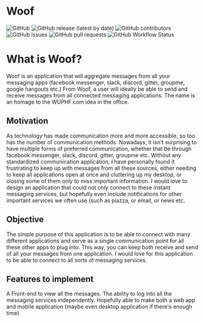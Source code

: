 # Woof
![GitHub](https://img.shields.io/github/license/16lim21/Woof)
![GitHub release (latest by date)](https://img.shields.io/github/v/release/16lim21/Woof)
![GitHub contributors](https://img.shields.io/github/contributors/16lim21/Woof)
![GitHub issues](https://img.shields.io/github/issues-raw/16lim21/Woof)
![GitHub pull requests](https://img.shields.io/github/issues-pr-raw/16lim21/Woof)
![GitHub Workflow Status](https://img.shields.io/github/workflow/status/16lim21/Woof/Django%20CI)

# What is Woof?
Woof is an application that will aggregate messages from all your messaging apps (facebook messenger, slack, discord, gitter, groupme, google hangouts etc.) From Woof, a user will ideally be able to send and receive messages from all connected messaging applications. The name is an homage to the WUPHF.com idea in the office. 

## Motivation
As technology has made communication more and more accessible, so too has the number of communication methods. Nowadays, it isn't surprising to have multiple forms of preferred communication, whether that be through facebook messenger, slack, discord, gitter, groupme etc. Without any standardized communication application, I have personally found it frustrating to keep up with messages from all these sources, either needing to keep all applications open at once and cluttering up my desktop, or closing some of them only to miss important information. I would love to design an application that could not only connect to these instant messaging services, but hopefully even include notifications for other important services we often use (such as piazza, or email, or news etc. 

## Objective
The simple purpose of this application is to be able to connect with many different applications and serve as a single communication point for all these other apps to plug into. This way, you can keep both receive and send of all your messages from one application. I would love for this application to be able to connect to all sorts of messaging services.

## Features to implement
A Front-end to view all the messages. The ability to log into all the messaging services independently. Hopefully able to make both a web app and mobile application (maybe even desktop application if there's enough time)
